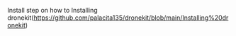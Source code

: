 Install step on how to Installing dronekit(https://github.com/palacita135/dronekit/blob/main/Installing%20dronekit)

